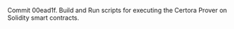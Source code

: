Commit 00ead1f.                    Build and Run scripts for executing the Certora Prover on Solidity smart contracts.